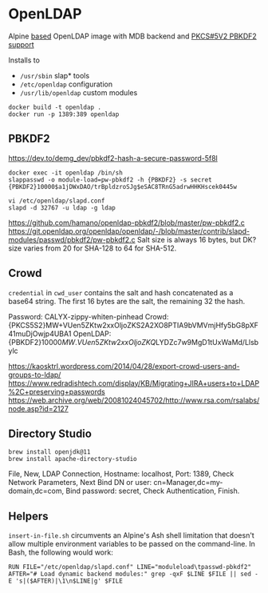 # OpenLDAP

Alpine [based](https://pkgs.org/search/?q=openldap) OpenLDAP image with MDB backend and [PKCS#5V2 PBKDF2 support](https://git.openldap.org/openldap/openldap/-/tree/master/contrib/slapd-modules/passwd/pbkdf2)

Installs to
* `/usr/sbin` slap* tools
* `/etc/openldap` configuration
* `/usr/lib/openldap` custom modules

```shell
docker build -t openldap .
docker run -p 1389:389 openldap
```

## PBKDF2
https://dev.to/demg_dev/pbkdf2-hash-a-secure-password-5f8l

```shell
docker exec -it openldap /bin/sh
slappasswd -o module-load=pw-pbkdf2 -h {PBKDF2} -s secret
{PBKDF2}10000$a1jDWxDAO/trBpldzroSJg$eSAC8TRnG5adrwHHKHscek0445w
  
vi /etc/openldap/slapd.conf
slapd -d 32767 -u ldap -g ldap
```

https://github.com/hamano/openldap-pbkdf2/blob/master/pw-pbkdf2.c
https://git.openldap.org/openldap/openldap/-/blob/master/contrib/slapd-modules/passwd/pbkdf2/pw-pbkdf2.c
Salt size is always 16 bytes, but DK? size varies from 20 for SHA-128 to 64 for SHA-512.

## Crowd

`credential` in `cwd_user` contains the salt and hash concatenated as a base64 string. The first 16 bytes are the salt, the remaining 32 the hash.

Password: CALYX-zippy-whiten-pinhead
   Crowd: {PKCS5S2}MW+VUen5ZKtw2xxOljoZKS2A2XO8PTIA9bVMVmjHfy5bG8pXF41muDjOwjp4UBA1
OpenLDAP: {PBKDF2}10000$MW.VUen5ZKtw2xxOljoZKQ$LYDZc7w9MgD1tUxWaMd/Llsbylc

https://kaosktrl.wordpress.com/2014/04/28/export-crowd-users-and-groups-to-ldap/
https://www.redradishtech.com/display/KB/Migrating+JIRA+users+to+LDAP%2C+preserving+passwords
https://web.archive.org/web/20081024045702/http://www.rsa.com/rsalabs/node.asp?id=2127

## Directory Studio

```shell
brew install openjdk@11
brew install apache-directory-studio
```

File, New, LDAP Connection, Hostname: localhost, Port: 1389, Check Network Parameters, Next
Bind DN or user: cn=Manager,dc=my-domain,dc=com, Bind password: secret, Check Authentication, Finish.

## Helpers
`insert-in-file.sh` circumvents an Alpine's Ash shell limitation that doesn't allow multiple environment variables to be passed on the command-line. In Bash, the following would work:

```
RUN FILE="/etc/openldap/slapd.conf" LINE="moduleload\tpasswd-pbkdf2" AFTER="# Load dynamic backend modules:" grep -qxF $LINE $FILE || sed -E 's|($AFTER)|\1\n$LINE|g' $FILE
```